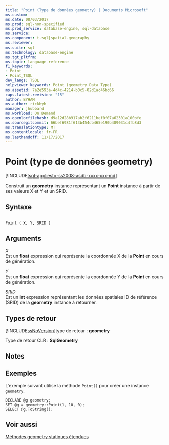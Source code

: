 ```yaml
---
title: "Point (Type de données geometry) | Documents Microsoft"
ms.custom: 
ms.date: 08/03/2017
ms.prod: sql-non-specified
ms.prod_service: database-engine, sql-database
ms.service: 
ms.component: t-sql|spatial-geography
ms.reviewer: 
ms.suite: sql
ms.technology: database-engine
ms.tgt_pltfrm: 
ms.topic: language-reference
f1_keywords:
- Point
- Point_TSQL
dev_langs: TSQL
helpviewer_keywords: Point (geometry Data Type)
ms.assetid: 7a2e593a-4d4c-4214-b0c5-02d1ac46bc66
caps.latest.revision: "15"
author: BYHAM
ms.author: rickbyh
manager: jhubbard
ms.workload: On Demand
ms.openlocfilehash: d9a12d28b917ab2f6211bef0f07a62301a100bfe
ms.sourcegitcommit: 66bef6981f613b454db465e190b489031c4fb8d3
ms.translationtype: MT
ms.contentlocale: fr-FR
ms.lasthandoff: 11/17/2017
---
```

# <a name="point-geometry-data-type"></a>Point (type de données geometry)
[!INCLUDE[tsql-appliesto-ss2008-asdb-xxxx-xxx-md](../../includes/tsql-appliesto-ss2008-asdb-xxxx-xxx-md.md)]

Construit un **geometry** instance représentant un **Point** instance à partir de ses valeurs X et Y et un SRID.
  
## <a name="syntax"></a>Syntaxe  
  
```  
  
Point ( X, Y, SRID )  
```  
  
## <a name="arguments"></a>Arguments  
 *X*  
 Est un **float** expression qui représente la coordonnée X de la **Point** en cours de génération.  
  
 *Y*  
 Est un **float** expression qui représente la coordonnée Y de la **Point** en cours de génération.  
  
 *SRID*  
 Est un **int** expression représentant les données spatiales ID de référence (SRID) de la **geometry** instance à retourner.  
  
## <a name="return-types"></a>Types de retour  
 [!INCLUDE[ssNoVersion](../../includes/ssnoversion-md.md)]type de retour : **geometry**  
  
 Type de retour CLR : **SqlGeometry**  
  
## <a name="remarks"></a>Notes  
  
## <a name="examples"></a>Exemples  
 L'exemple suivant utilise la méthode `Point()` pour créer une instance `geometry`.  
  
```  
DECLARE @g geometry;   
SET @g = geometry::Point(1, 10, 0);  
SELECT @g.ToString();  
```  
  
## <a name="see-also"></a>Voir aussi  
 [Méthodes geometry statiques étendues](../../t-sql/spatial-geometry/extended-static-geometry-methods.md)  
  
  

